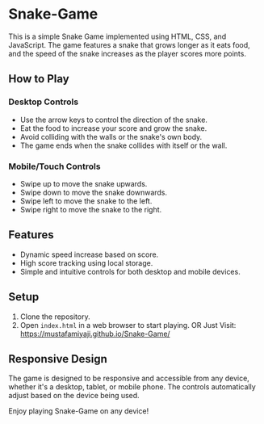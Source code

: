# Snake-Game

This is a simple Snake Game implemented using HTML, CSS, and JavaScript. The game features a snake that grows longer as it eats food, and the speed of the snake increases as the player scores more points.

## How to Play

### Desktop Controls
- Use the arrow keys to control the direction of the snake.
- Eat the food to increase your score and grow the snake.
- Avoid colliding with the walls or the snake's own body.
- The game ends when the snake collides with itself or the wall.

### Mobile/Touch Controls
- Swipe up to move the snake upwards.
- Swipe down to move the snake downwards.
- Swipe left to move the snake to the left.
- Swipe right to move the snake to the right.

## Features

- Dynamic speed increase based on score.
- High score tracking using local storage.
- Simple and intuitive controls for both desktop and mobile devices.

## Setup

1. Clone the repository.
2. Open `index.html` in a web browser to start playing.
      OR
Just Visit: https://mustafamiyaji.github.io/Snake-Game/

## Responsive Design

The game is designed to be responsive and accessible from any device, whether it's a desktop, tablet, or mobile phone. The controls automatically adjust based on the device being used.

Enjoy playing Snake-Game on any device!
